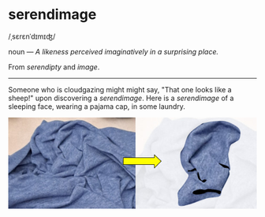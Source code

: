 # serendimage

<span class="ipa">/ˌsɛrɛnˈdɪmɪʤ/</span>

noun &mdash; *A likeness perceived imaginatively in a surprising place.*

From *serendipty* and *image*.

<hr>

Someone who is cloudgazing might might say, "That one looks like a sheep!" upon discovering a *serendimage*. Here is a *serendimage* of a sleeping face, wearing a pajama cap, in some laundry.

![serendimage in laundry](assets/serendimage.jpg)
